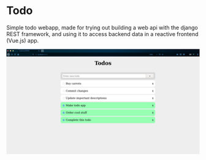 # Todo
Simple todo webapp, made for trying out building a web api with the django REST framework, and using it to access backend data in a reactive frontend (Vue.js) app.

![Screenshot of Todo](todo.png)
